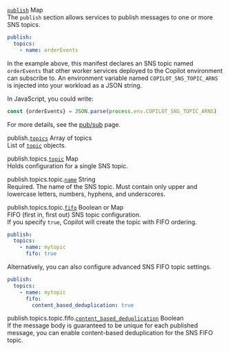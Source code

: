 <div class="separator"></div>

<a id="publish" href="#publish" class="field">`publish`</a> <span class="type">Map</span>  
The `publish` section allows services to publish messages to one or more SNS topics.

```yaml
publish:
  topics:
    - name: orderEvents
```

In the example above, this manifest declares an SNS topic named `orderEvents` that other worker services deployed to the Copilot environment can subscribe to. An environment variable named `COPILOT_SNS_TOPIC_ARNS` is injected into your workload as a JSON string.

In JavaScript, you could write:
```js
const {orderEvents} = JSON.parse(process.env.COPILOT_SNS_TOPIC_ARNS)
```
For more details, see the [pub/sub](../developing/publish-subscribe.en.md) page.

<span class="parent-field">publish.</span><a id="publish-topics" href="#publish-topics" class="field">`topics`</a> <span class="type">Array of topics</span>  
List of [`topic`](#publish-topics-topic) objects.

<span class="parent-field">publish.topics.</span><a id="publish-topics-topic" href="#publish-topics-topic" class="field">`topic`</a> <span class="type">Map</span>  
Holds configuration for a single SNS topic.

<span class="parent-field">publish.topics.topic.</span><a id="publish-topics-topic-name" href="#publish-topics-topic-name" class="field">`name`</a> <span class="type">String</span>  
Required. The name of the SNS topic. Must contain only upper and lowercase letters, numbers, hyphens, and underscores.

<span class="parent-field">publish.topics.topic.</span><a id="publish-topics-topic-fifo" href="#publish-topics-topic-fifo" class="field">`fifo`</a> <span class="type">Boolean or Map</span>  
FIFO (first in, first out) SNS topic configuration.  
If you specify `true`, Copilot will create the topic with FIFO ordering.

```yaml
publish:
  topics:
    - name: mytopic
      fifo: true
```

Alternatively, you can also configure advanced SNS FIFO topic settings.
```yaml
publish:
  topics:
    - name: mytopic
      fifo:
        content_based_deduplication: true
```

<span class="parent-field">publish.topics.topic.fifo.</span><a id="publish-topics-topic-fifo-content-based-deduplication" href="#publish-topics-topic-fifo-content-based-deduplication" class="field">`content_based_deduplication`</a> <span class="type">Boolean</span>   
If the message body is guaranteed to be unique for each published message, you can enable content-based deduplication for the SNS FIFO topic.